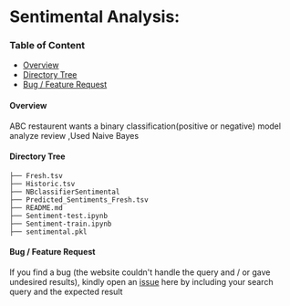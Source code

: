 # Sentimental Analysis: 

### Table of Content

  * [Overview](#overview)
  * [Directory Tree](#directory-tree)
  * [Bug / Feature Request](#bug---feature-request)



#### Overview

 ABC restaurent wants a binary classification(positive or negative) model analyze review ,Used Naive Bayes

#### Directory Tree 
```
├── Fresh.tsv 
├── Historic.tsv 
├── NBclassifierSentimental 
├── Predicted_Sentiments_Fresh.tsv 
├── README.md 
├── Sentiment-test.ipynb 
├── Sentiment-train.ipynb 
├── sentimental.pkl 
```

#### Bug / Feature Request

If you find a bug (the website couldn't handle the query and / or gave undesired results), kindly open an [issue](https://github.com/BHariKrishnaReddy/DataScience-Challeges/issues) here by including your search query and the expected result
